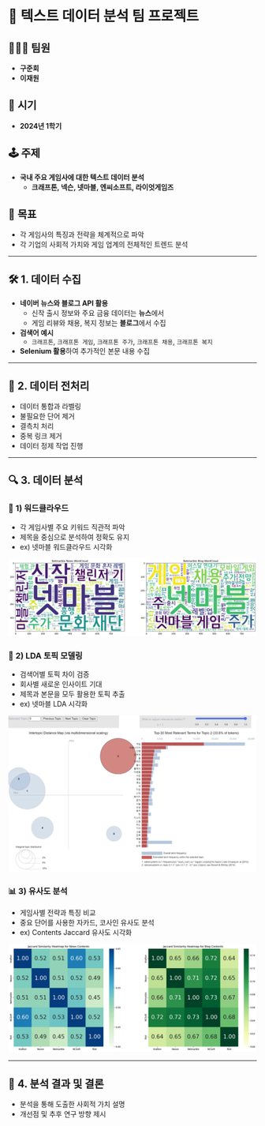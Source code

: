 # 🎯 **텍스트 데이터 분석 팀 프로젝트**

## 🧑‍🤝‍🧑 **팀원**
- **구준회**
- **이재원**

## 📅 **시기**
- **2024년 1학기**

## 🕹️ **주제**
- **국내 주요 게임사에 대한 텍스트 데이터 분석**
  - **크래프톤, 넥슨, 넷마블, 엔씨소프트, 라이엇게임즈**

## 🎯 **목표**
- 각 게임사의 특징과 전략을 체계적으로 파악
- 각 기업의 사회적 가치와 게임 업계의 전체적인 트렌드 분석

---

## 🛠️ **1. 데이터 수집**

- **네이버 뉴스와 블로그 API 활용**
  - 신작 출시 정보와 주요 금융 데이터는 **뉴스**에서
  - 게임 리뷰와 채용, 복지 정보는 **블로그**에서 수집
- **검색어 예시**
  - `크래프톤`, `크래프톤 게임`, `크래프톤 주가`, `크래프톤 채용`, `크래프톤 복지`
- **Selenium 활용**하여 추가적인 본문 내용 수집

---

## 🧹 **2. 데이터 전처리**

- 데이터 통합과 라벨링
- 불필요한 단어 제거
- 결측치 처리
- 중복 링크 제거
- 데이터 정제 작업 진행

---

## 🔍 **3. 데이터 분석**

### 🌌 **1) 워드클라우드**
- 각 게임사별 주요 키워드 직관적 파악
- 제목을 중심으로 분석하여 정확도 유지
- ex) 넷마블 워드클라우드 시각화
<img src="Analysis_picture/넷마블_워드클라우드.png" alt="워드클라우드 시각화" width="600"/>

### 🔮 **2) LDA 토픽 모델링**
- 검색어별 토픽 차이 검증
- 회사별 새로운 인사이트 기대
- 제목과 본문을 모두 활용한 토픽 추출
- ex) 넷마블 LDA 시각화
<img src="Analysis_picture/넷마블_LDA.png" alt="LDA 토픽 모델링 시각화" width="600"/>

### 📊 **3) 유사도 분석**
- 게임사별 전략과 특징 비교
- 중요 단어를 사용한 자카드, 코사인 유사도 분석
- ex) Contents Jaccard 유사도 시각화
<img src="Analysis_picture/BODY_자카드유사도.png" alt="유사도 분석 시각화" width="600"/>

---

## 📝 **4. 분석 결과 및 결론**

- 분석을 통해 도출한 사회적 가치 설명
- 개선점 및 추후 연구 방향 제시

